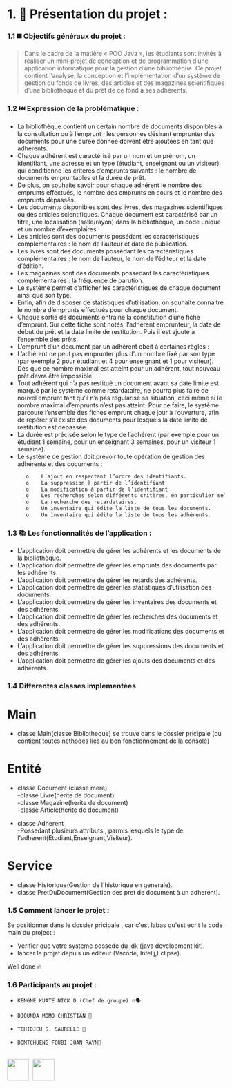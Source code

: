 # 1. 🌠 Présentation du projet :
### 1.1 ◼️ Objectifs généraux du projet : 
> Dans le cadre de la matière « POO Java », les étudiants sont invités à réaliser un mini-projet de conception et de programmation d’une application informatique pour la gestion d’une bibliothèque. Ce projet contient l’analyse, la conception et l’implémentation d’un système de gestion du fonds de livres, des articles et des magazines scientifiques d’une bibliothèque et du prêt de ce fond à ses adhérents.
### 1.2 ⏮️ Expression de la problématique :

  - La bibliothèque contient un certain nombre de documents disponibles à la consultation ou à l’emprunt ; les personnes désirant emprunter des documents pour une durée donnée doivent être ajoutées en tant que adhérents.
  - Chaque adhérent est caractérisé par un nom et un prénom, un identifiant, une adresse et un type (étudiant, enseignant ou un visiteur) qui conditionne les critères d’emprunts suivants : le nombre de documents empruntables et la durée de prêt.
  - De plus, on souhaite savoir pour chaque adhérent le nombre des emprunts effectués, le nombre des emprunts en cours et le nombre des emprunts dépassés.
  - Les documents disponibles sont des livres, des magazines scientifiques ou des articles scientifiques. Chaque document est caractérisé par un titre, une localisation (salle/rayon) dans la bibliothèque, un code unique et un nombre d’exemplaires.  
  - Les articles sont des documents possédant les caractéristiques complémentaires : le nom de l’auteur et date de publication.
  - Les livres sont des documents possédant les caractéristiques complémentaires : le nom de l’auteur, le nom de l’éditeur et la date d’édition.
  - Les magazines sont des documents possédant les caractéristiques complémentaires : la fréquence de parution.
  - Le système permet d’afficher les caractéristiques de chaque document ainsi que son type.
  - Enfin, afin de disposer de statistiques d’utilisation, on souhaite connaitre le nombre d’emprunts effectués pour chaque document.
  - Chaque sortie de documents entraine la constitution d’une fiche d’emprunt. Sur cette fiche sont notés, l’adhérent emprunteur, la date de début du prêt et la date limite de restitution. Puis il est ajouté à l’ensemble des prêts.
  - L’emprunt d’un document par un adhérent obéit à certaines règles :
  - L’adhérent ne peut pas emprunter plus d’un nombre fixé par son type (par exemple 2 pour étudiant et 4 pour enseignant et 1 pour visiteur). Dès que ce nombre maximal est atteint pour un adhérent, tout nouveau prêt devra être impossible.
  - Tout adhérent qui n’a pas restitué un document avant sa date limite est marqué par le système comme retardataire, ne pourra plus faire de nouvel emprunt tant qu’il n’a pas régularisé sa situation, ceci même si le nombre maximal d’emprunts n’est pas atteint. Pour ce faire, le système parcoure l’ensemble des fiches emprunt chaque jour à l’ouverture, afin de repérer s’il existe des documents pour lesquels la date limite de restitution est dépassée.
  - La durée est précisée selon le type de l’adhérent (par exemple pour un étudiant 1 semaine, pour un enseignant 3 semaines, pour un visiteur 1 semaine).
  - Le système de gestion doit.prévoir toute opération de gestion des adhérents et des documents :
 ```sh
       o	L’ajout en respectant l’ordre des identifiants.
       o	La suppression à partir de l’identifiant
       o	La modification à partir de l’identifiant
       o	Les recherches selon différents critères, en particulier selon le type.
       o	La recherche des retardataires.
       o	Un inventaire qui édite la liste de tous les documents.
       o	Un inventaire qui édite la liste de tous les adhérents. 
 ```

### 1.3 📚 Les fonctionnalités de l’application :
  - L’application doit permettre de gérer les adhérents et les documents de la bibliothèque.
  - L’application doit permettre de gérer les emprunts des documents par les adhérents.
  - L’application doit permettre de gérer les retards des adhérents.
  - L’application doit permettre de gérer les statistiques d’utilisation des documents.
  - L’application doit permettre de gérer les inventaires des documents et des adhérents.
  - L’application doit permettre de gérer les recherches des documents et des adhérents.
  - L’application doit permettre de gérer les modifications des documents et des adhérents.
  - L’application doit permettre de gérer les suppressions des documents et des adhérents.
  - L’application doit permettre de gérer les ajouts des documents et des adhérents.


### 1.4 Differentes classes implementées

# Main 
- classe Main(classe Bibliotheque) se trouve dans le dossier pricipale (ou contient toutes nethodes lies au bon fonctionnement de la console)

# Entité
- classe Document (classe mere)</br>
  -classe Livre(herite de document)</br>
  -classe Magazine(herite de document)</br>
  -classe Article(herite de document)</br>

- classe Adherent</br>
  -Possedant plusieurs attributs , parmis lesquels le type de l'adherent(Etudiant,Enseignant,Visiteur).

# Service
- classe Historique(Gestion de l'historique en generale).
- classe PretDuDocument(Gestion des pret de document à un adherent).


### 1.5 Comment lancer le projet :

Se positionner dans le dossier pricipale , car c'est labas qu'est ecrit le code main du project :</br>
  - Verifier que votre systeme possede du jdk (java development kit).</br>
  - lancer le projet depuis un editeur (Vscode, Intellj,Eclipse).

Well done 🔥

### 1.6 Participants au projet : 

-     KENGNE KUATE NICK D (Chef de groupe) 🔥🗣️
-     DJOUNDA MOMO CHRISTIAN 🧑
-     TCHIDJEU S. SAURELLE 🧑
-     DOMTCHUENG FOUBI JOAN RAYN🧑

<br/>

<div class = "container"style="display: flex;
    gap: 9px;
    width: 150px;">
  <img src="https://encrypted-tbn0.gstatic.com/images?q=tbn:ANd9GcR-EQsh85HoeAyBxoHVy-bbVbzHO-2g4_ra5Ggd5-d0-w&s" alt width="50px" height="50px">

<img src="https://upload.wikimedia.org/wikipedia/fr/thumb/2/2e/Java_Logo.svg/800px-Java_Logo.svg.png" alt width="50px" height="50px">
</div>
